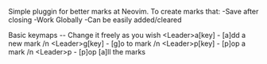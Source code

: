 Simple pluggin for better marks at Neovim. To create marks that:
-Save after closing
-Work Globally
-Can be easily added/cleared

Basic keymaps -- Change it freely as you wish
\<Leader>a[key] - [a]dd a new mark /n
\<Leader>g[key] - [g]o to mark /n
\<Leader>p[key] - [p]op a mark /n
\<Leader>p<C-a> - [p]op [a]ll the marks
